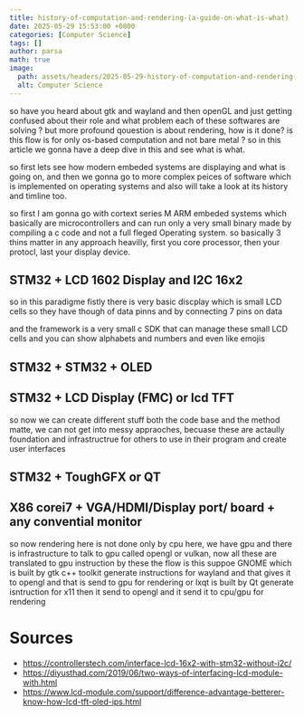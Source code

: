 ```yaml
---
title: history-of-computation-and-rendering-(a-guide-on-what-is-what)
date: 2025-05-29 15:53:00 +0800
categories: [Computer Science]
tags: []
author: parsa
math: true
image:
  path: assets/headers/2025-05-29-history-of-computation-and-rendering-(a-guide-on-what-is-what).jpg
  alt: Computer Science
---
```


so have you heard about gtk and wayland and then openGL and just getting confused about their role and what problem each of these softwares are solving ? but more profound qouestion is about rendering, how is it done? is this flow is for only os-based computation and not bare metal ? so in this article we gonna have a deep dive in this and see what is what.

so first lets see how modern embeded systems are displaying and what is going on, and then we gonna go to more complex peices of software which is implemented on operating systems and also will take a look at its history and timline too.


so first I am gonna go with cortext series M ARM embeded systems which basically are microcontrollers and can run only a very small binary made by compiling a c code and not a full fleged Operating system.
so basically 3 thins matter in any approach heavilly, first you core processor, then your protocl, last your display device.

## STM32 + LCD 1602 Display and I2C 16x2

so in this paradigme fistly there is very basic discplay which is small LCD cells 
so they have though of data pinns and by connecting 7 pins on data 

and the framework is a very small c SDK that can manage these small LCD cells and you can show alphabets and numbers and even like emojis


## STM32 + STM32 + OLED

## STM32 + LCD Display (FMC) or lcd TFT

so now we can create different stuff both the code base and the method matte, we can not get into messy appraoches, becuase these are actaully foundation and infrastructrue for others to use in their program and create user interfaces

## STM32 + ToughGFX or QT


## X86 corei7 + VGA/HDMI/Display port/ board + any convential monitor
so now rendering here is not done only by cpu here, we have gpu and there is infrastructure to talk to gpu called opengl or vulkan, now all these are translated to gpu instruction by these
the flow is this suppoe GNOME which is built by gtk c++ toolkit generate instructions for wayland and  that gives it to opengl and that is send to gpu for rendering 
or lxqt is built by Qt generate isntruction for x11 then it send to opengl and it send it to cpu/gpu for rendering







# Sources
- https://controllerstech.com/interface-lcd-16x2-with-stm32-without-i2c/
- https://diyusthad.com/2019/06/two-ways-of-interfacing-lcd-module-with.html
- https://www.lcd-module.com/support/difference-advantage-betterer-know-how-lcd-tft-oled-ips.html

